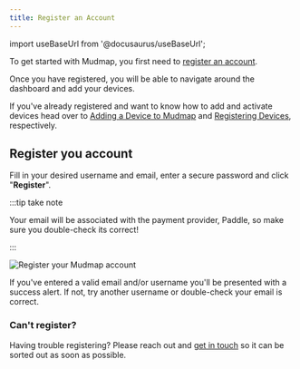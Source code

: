 ```yaml
---
title: Register an Account
---
```

import useBaseUrl from '@docusaurus/useBaseUrl';

To get started with Mudmap, you first need to [register an account][register].

Once you have registered, you will be able to navigate around the dashboard and
add your devices. 

If you've already registered and want to know how to add and
activate devices head over to [Adding a Device to Mudmap][adding] and 
[Registering Devices][register-device], respectively.

## Register you account

Fill in your desired username and email, enter a secure password and click 
"**Register**".

:::tip take note

Your email will be associated with the payment provider, Paddle, so make 
sure you double-check its correct!

:::

<div style={{textAlign: 'center'}}>
<img  alt="Register your Mudmap account" src={useBaseUrl
('img/register-mudmap-account.png')} />
</div>

If you've entered a valid email and/or username you'll be presented with a 
success alert. If not, try another username or double-check your email is 
correct. 

### Can't register?
Having trouble registering? Please reach out and [get in touch][contact] so it
can be sorted out as soon as possible.


[register]: https://mudmap.io/register
[adding]: https://docs.mudmap.io/adding-the-device
[register-device]: https://docs.mudmap.io/registering-devices
[contact]: https://mudmap.io/contact
